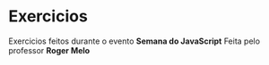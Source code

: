 # Exercicios
 Exercicios feitos durante o evento **Semana do JavaScript** Feita pelo professor **Roger Melo**
